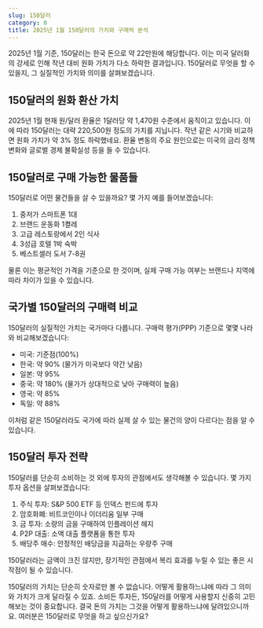 ```yaml
---
slug: 150달러
category: 0
title: 2025년 1월 150달러의 가치와 구매력 분석
---
```


2025년 1월 기준, 150달러는 한국 돈으로 약 22만원에 해당합니다. 이는 미국 달러화의 강세로 인해 작년 대비 원화 가치가 다소 하락한 결과입니다. 150달러로 무엇을 할 수 있을지, 그 실질적인 가치와 의미를 살펴보겠습니다.

## 150달러의 원화 환산 가치

2025년 1월 현재 원/달러 환율은 1달러당 약 1,470원 수준에서 움직이고 있습니다. 이에 따라 150달러는 대략 220,500원 정도의 가치를 지닙니다. 작년 같은 시기와 비교하면 원화 가치가 약 3% 정도 하락했네요. 환율 변동의 주요 원인으로는 미국의 금리 정책 변화와 글로벌 경제 불확실성 등을 들 수 있습니다.

## 150달러로 구매 가능한 물품들

150달러로 어떤 물건들을 살 수 있을까요? 몇 가지 예를 들어보겠습니다:

1. 중저가 스마트폰 1대
2. 브랜드 운동화 1켤레
3. 고급 레스토랑에서 2인 식사
4. 3성급 호텔 1박 숙박
5. 베스트셀러 도서 7-8권

물론 이는 평균적인 가격을 기준으로 한 것이며, 실제 구매 가능 여부는 브랜드나 지역에 따라 차이가 있을 수 있습니다.

## 국가별 150달러의 구매력 비교

150달러의 실질적인 가치는 국가마다 다릅니다. 구매력 평가(PPP) 기준으로 몇몇 나라와 비교해보겠습니다:

- 미국: 기준점(100%)
- 한국: 약 90% (물가가 미국보다 약간 낮음)
- 일본: 약 95%
- 중국: 약 180% (물가가 상대적으로 낮아 구매력이 높음)
- 영국: 약 85%
- 독일: 약 88%

이처럼 같은 150달러라도 국가에 따라 실제 살 수 있는 물건의 양이 다르다는 점을 알 수 있습니다.

## 150달러 투자 전략

150달러를 단순히 소비하는 것 외에 투자의 관점에서도 생각해볼 수 있습니다. 몇 가지 투자 옵션을 살펴보겠습니다:

1. 주식 투자: S&P 500 ETF 등 인덱스 펀드에 투자
2. 암호화폐: 비트코인이나 이더리움 일부 구매
3. 금 투자: 소량의 금을 구매하여 인플레이션 헤지
4. P2P 대출: 소액 대출 플랫폼을 통한 투자
5. 배당주 매수: 안정적인 배당금을 지급하는 우량주 구매

150달러라는 금액이 크진 않지만, 장기적인 관점에서 복리 효과를 누릴 수 있는 좋은 시작점이 될 수 있습니다.

150달러의 가치는 단순히 숫자로만 볼 수 없습니다. 어떻게 활용하느냐에 따라 그 의미와 가치가 크게 달라질 수 있죠. 소비든 투자든, 150달러를 어떻게 사용할지 신중히 고민해보는 것이 중요합니다. 결국 돈의 가치는 그것을 어떻게 활용하느냐에 달려있으니까요. 여러분은 150달러로 무엇을 하고 싶으신가요?
